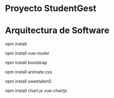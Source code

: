 # Proyecto StudentGest
# Arquitectura de Software


npm install

npm install vue-router

npm install bootstrap

npm install animate.css

npm install sweetalert2

npm install chart.js vue-chartjs
